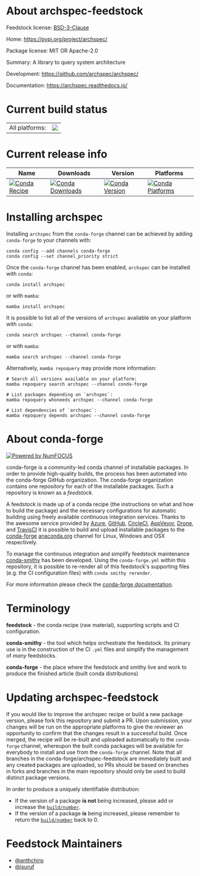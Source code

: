 About archspec-feedstock
========================

Feedstock license: [BSD-3-Clause](https://github.com/conda-forge/tmpyivg_vo0-feedstock/blob/main/LICENSE.txt)

Home: https://pypi.org/project/archspec/

Package license: MIT OR Apache-2.0

Summary: A library to query system architecture

Development: https://github.com/archspec/archspec/

Documentation: https://archspec.readthedocs.io/

Current build status
====================


<table><tr><td>All platforms:</td>
    <td>
      <a href="https://dev.azure.com/conda-forge/feedstock-builds/_build/latest?definitionId=None&branchName=main">
        <img src="https://dev.azure.com/conda-forge/feedstock-builds/_apis/build/status/tmpyivg_vo0-feedstock?branchName=main">
      </a>
    </td>
  </tr>
</table>

Current release info
====================

| Name | Downloads | Version | Platforms |
| --- | --- | --- | --- |
| [![Conda Recipe](https://img.shields.io/badge/recipe-archspec-green.svg)](https://anaconda.org/conda-forge/archspec) | [![Conda Downloads](https://img.shields.io/conda/dn/conda-forge/archspec.svg)](https://anaconda.org/conda-forge/archspec) | [![Conda Version](https://img.shields.io/conda/vn/conda-forge/archspec.svg)](https://anaconda.org/conda-forge/archspec) | [![Conda Platforms](https://img.shields.io/conda/pn/conda-forge/archspec.svg)](https://anaconda.org/conda-forge/archspec) |

Installing archspec
===================

Installing `archspec` from the `conda-forge` channel can be achieved by adding `conda-forge` to your channels with:

```
conda config --add channels conda-forge
conda config --set channel_priority strict
```

Once the `conda-forge` channel has been enabled, `archspec` can be installed with `conda`:

```
conda install archspec
```

or with `mamba`:

```
mamba install archspec
```

It is possible to list all of the versions of `archspec` available on your platform with `conda`:

```
conda search archspec --channel conda-forge
```

or with `mamba`:

```
mamba search archspec --channel conda-forge
```

Alternatively, `mamba repoquery` may provide more information:

```
# Search all versions available on your platform:
mamba repoquery search archspec --channel conda-forge

# List packages depending on `archspec`:
mamba repoquery whoneeds archspec --channel conda-forge

# List dependencies of `archspec`:
mamba repoquery depends archspec --channel conda-forge
```


About conda-forge
=================

[![Powered by
NumFOCUS](https://img.shields.io/badge/powered%20by-NumFOCUS-orange.svg?style=flat&colorA=E1523D&colorB=007D8A)](https://numfocus.org)

conda-forge is a community-led conda channel of installable packages.
In order to provide high-quality builds, the process has been automated into the
conda-forge GitHub organization. The conda-forge organization contains one repository
for each of the installable packages. Such a repository is known as a *feedstock*.

A feedstock is made up of a conda recipe (the instructions on what and how to build
the package) and the necessary configurations for automatic building using freely
available continuous integration services. Thanks to the awesome service provided by
[Azure](https://azure.microsoft.com/en-us/services/devops/), [GitHub](https://github.com/),
[CircleCI](https://circleci.com/), [AppVeyor](https://www.appveyor.com/),
[Drone](https://cloud.drone.io/welcome), and [TravisCI](https://travis-ci.com/)
it is possible to build and upload installable packages to the
[conda-forge](https://anaconda.org/conda-forge) [anaconda.org](https://anaconda.org/)
channel for Linux, Windows and OSX respectively.

To manage the continuous integration and simplify feedstock maintenance
[conda-smithy](https://github.com/conda-forge/conda-smithy) has been developed.
Using the ``conda-forge.yml`` within this repository, it is possible to re-render all of
this feedstock's supporting files (e.g. the CI configuration files) with ``conda smithy rerender``.

For more information please check the [conda-forge documentation](https://conda-forge.org/docs/).

Terminology
===========

**feedstock** - the conda recipe (raw material), supporting scripts and CI configuration.

**conda-smithy** - the tool which helps orchestrate the feedstock.
                   Its primary use is in the construction of the CI ``.yml`` files
                   and simplify the management of *many* feedstocks.

**conda-forge** - the place where the feedstock and smithy live and work to
                  produce the finished article (built conda distributions)


Updating archspec-feedstock
===========================

If you would like to improve the archspec recipe or build a new
package version, please fork this repository and submit a PR. Upon submission,
your changes will be run on the appropriate platforms to give the reviewer an
opportunity to confirm that the changes result in a successful build. Once
merged, the recipe will be re-built and uploaded automatically to the
`conda-forge` channel, whereupon the built conda packages will be available for
everybody to install and use from the `conda-forge` channel.
Note that all branches in the conda-forge/archspec-feedstock are
immediately built and any created packages are uploaded, so PRs should be based
on branches in forks and branches in the main repository should only be used to
build distinct package versions.

In order to produce a uniquely identifiable distribution:
 * If the version of a package **is not** being increased, please add or increase
   the [``build/number``](https://docs.conda.io/projects/conda-build/en/latest/resources/define-metadata.html#build-number-and-string).
 * If the version of a package **is** being increased, please remember to return
   the [``build/number``](https://docs.conda.io/projects/conda-build/en/latest/resources/define-metadata.html#build-number-and-string)
   back to 0.

Feedstock Maintainers
=====================

* [@anthchirp](https://github.com/anthchirp/)
* [@isuruf](https://github.com/isuruf/)

